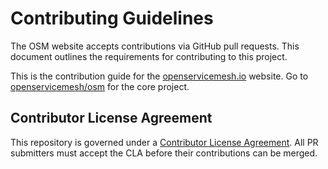 # Contributing Guidelines

The OSM website accepts contributions via GitHub pull requests. This document outlines the requirements for contributing to this project.

This is the contribution guide for the [openservicemesh.io](https://openservicemesh.io) website. Go to [openservicemesh/osm](https://github.com/openservicemesh/osm/blob/main/CONTRIBUTING.md) for the core project.

## Contributor License Agreement

This repository is governed under a [Contributor License Agreement](https://cla.opensource.microsoft.com/openservicemesh/osm-www). All PR submitters must accept the CLA before their contributions can be merged.


